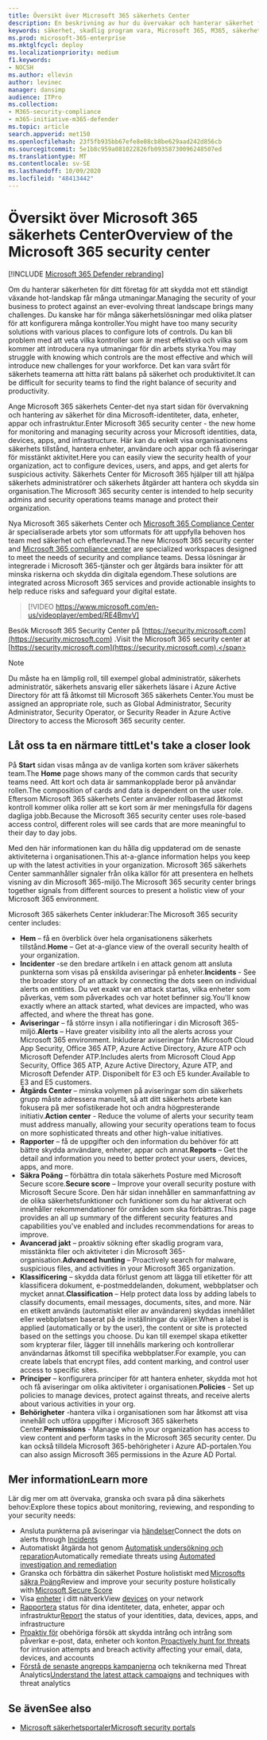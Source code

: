 ```yaml
---
title: Översikt över Microsoft 365 säkerhets Center
description: En beskrivning av hur du övervakar och hanterar säkerhet för dina Microsoft-identiteter, data, enheter och appar.
keywords: säkerhet, skadlig program vara, Microsoft 365, M365, säkerhets Center, övervaka, rapport, identiteter, data, enheter, appar
ms.prod: microsoft-365-enterprise
ms.mktglfcycl: deploy
ms.localizationpriority: medium
f1.keywords:
- NOCSH
ms.author: ellevin
author: levinec
manager: dansimp
audience: ITPro
ms.collection:
- M365-security-compliance
- m365-initiative-m365-defender
ms.topic: article
search.appverid: met150
ms.openlocfilehash: 23f5fb935bb67efe8e08cb8be629aad242d856cb
ms.sourcegitcommit: 5e1b8c959a081022826fb09358730096248507ed
ms.translationtype: MT
ms.contentlocale: sv-SE
ms.lasthandoff: 10/09/2020
ms.locfileid: "48413442"
---
```

# <a name="overview-of-the-microsoft-365-security-center"></a><span data-ttu-id="da8da-104">Översikt över Microsoft 365 säkerhets Center</span><span class="sxs-lookup"><span data-stu-id="da8da-104">Overview of the Microsoft 365 security center</span></span>

[!INCLUDE [Microsoft 365 Defender rebranding](../includes/microsoft-defender.md)]


<span data-ttu-id="da8da-105">Om du hanterar säkerheten för ditt företag för att skydda mot ett ständigt växande hot-landskap får många utmaningar.</span><span class="sxs-lookup"><span data-stu-id="da8da-105">Managing the security of your business to protect against an ever-evolving threat landscape brings many challenges.</span></span> <span data-ttu-id="da8da-106">Du kanske har för många säkerhetslösningar med olika platser för att konfigurera många kontroller.</span><span class="sxs-lookup"><span data-stu-id="da8da-106">You might have too many security solutions with various places to configure lots of controls.</span></span> <span data-ttu-id="da8da-107">Du kan bli problem med att veta vilka kontroller som är mest effektiva och vilka som kommer att introducera nya utmaningar för din arbets styrka.</span><span class="sxs-lookup"><span data-stu-id="da8da-107">You may struggle with knowing which controls are the most effective and which will introduce new challenges for your workforce.</span></span> <span data-ttu-id="da8da-108">Det kan vara svårt för säkerhets teamerna att hitta rätt balans på säkerhet och produktivitet.</span><span class="sxs-lookup"><span data-stu-id="da8da-108">It can be difficult for security teams to find the right balance of security and productivity.</span></span>

<span data-ttu-id="da8da-109">Ange Microsoft 365 säkerhets Center-det nya start sidan för övervakning och hantering av säkerhet för dina Microsoft-identiteter, data, enheter, appar och infrastruktur.</span><span class="sxs-lookup"><span data-stu-id="da8da-109">Enter Microsoft 365 security center - the new home for monitoring and managing security across your Microsoft identities, data, devices, apps, and infrastructure.</span></span> <span data-ttu-id="da8da-110">Här kan du enkelt visa organisationens säkerhets tillstånd, hantera enheter, användare och appar och få aviseringar för misstänkt aktivitet.</span><span class="sxs-lookup"><span data-stu-id="da8da-110">Here you can easily view the security health of your organization, act to configure devices, users, and apps, and get alerts for suspicious activity.</span></span> <span data-ttu-id="da8da-111">Säkerhets Center för Microsoft 365 hjälper till att hjälpa säkerhets administratörer och säkerhets åtgärder att hantera och skydda sin organisation.</span><span class="sxs-lookup"><span data-stu-id="da8da-111">The Microsoft 365 security center is intended to help security admins and security operations teams manage and protect their organization.</span></span>

<span data-ttu-id="da8da-112">Nya Microsoft 365 säkerhets Center och [Microsoft 365 Compliance Center](https://docs.microsoft.com/microsoft-365/compliance/microsoft-365-compliance-center) är specialiserade arbets ytor som utformats för att uppfylla behoven hos team med säkerhet och efterlevnad.</span><span class="sxs-lookup"><span data-stu-id="da8da-112">The new Microsoft 365 security center and [Microsoft 365 compliance center](https://docs.microsoft.com/microsoft-365/compliance/microsoft-365-compliance-center) are specialized workspaces designed to meet the needs of security and compliance teams.</span></span> <span data-ttu-id="da8da-113">Dessa lösningar är integrerade i Microsoft 365-tjänster och ger åtgärds bara insikter för att minska riskerna och skydda din digitala egendom.</span><span class="sxs-lookup"><span data-stu-id="da8da-113">These solutions are integrated across Microsoft 365 services and provide actionable insights to help reduce risks and safeguard your digital estate.</span></span>

>[!VIDEO https://www.microsoft.com/en-us/videoplayer/embed/RE4BmvV]

<span data-ttu-id="da8da-114">Besök Microsoft 365 Security Center på [https://security.microsoft.com](https://security.microsoft.com) .</span><span class="sxs-lookup"><span data-stu-id="da8da-114">Visit the Microsoft 365 security center at [https://security.microsoft.com](https://security.microsoft.com).</span></span> 

> [!NOTE]
> <span data-ttu-id="da8da-115">Du måste ha en lämplig roll, till exempel global administratör, säkerhets administratör, säkerhets ansvarig eller säkerhets läsare i Azure Active Directory för att få åtkomst till Microsoft 365 säkerhets Center.</span><span class="sxs-lookup"><span data-stu-id="da8da-115">You must be assigned an appropriate role, such as Global Administrator, Security Administrator, Security Operator, or Security Reader in Azure Active Directory to access the Microsoft 365 security center.</span></span>


## <a name="lets-take-a-closer-look"></a><span data-ttu-id="da8da-116">Låt oss ta en närmare titt</span><span class="sxs-lookup"><span data-stu-id="da8da-116">Let's take a closer look</span></span>

<span data-ttu-id="da8da-117">På **Start** sidan visas många av de vanliga korten som kräver säkerhets team.</span><span class="sxs-lookup"><span data-stu-id="da8da-117">The **Home** page shows many of the common cards that security teams need.</span></span> <span data-ttu-id="da8da-118">Att kort och data är sammankopplade beror på användar rollen.</span><span class="sxs-lookup"><span data-stu-id="da8da-118">The composition of cards and data is dependent on the user role.</span></span> <span data-ttu-id="da8da-119">Eftersom Microsoft 365 säkerhets Center använder rollbaserad åtkomst kontroll kommer olika roller att se kort som är mer meningsfulla för dagens dagliga jobb.</span><span class="sxs-lookup"><span data-stu-id="da8da-119">Because the Microsoft 365 security center uses role-based access control, different roles will see cards that are more meaningful to their day to day jobs.</span></span>  

<span data-ttu-id="da8da-120">Med den här informationen kan du hålla dig uppdaterad om de senaste aktiviteterna i organisationen.</span><span class="sxs-lookup"><span data-stu-id="da8da-120">This at-a-glance information helps you keep up with the latest activities in your organization.</span></span> <span data-ttu-id="da8da-121">Microsoft 365 säkerhets Center sammanhåller signaler från olika källor för att presentera en helhets visning av din Microsoft 365-miljö.</span><span class="sxs-lookup"><span data-stu-id="da8da-121">The Microsoft 365 security center brings together signals from different sources to present a holistic view of your Microsoft 365 environment.</span></span>

<span data-ttu-id="da8da-122">Microsoft 365 säkerhets Center inkluderar:</span><span class="sxs-lookup"><span data-stu-id="da8da-122">The Microsoft 365 security center includes:</span></span>

* <span data-ttu-id="da8da-123">**Hem** – få en överblick över hela organisationens säkerhets tillstånd.</span><span class="sxs-lookup"><span data-stu-id="da8da-123">**Home** – Get at-a-glance view of the overall security health of your organization.</span></span>
* <span data-ttu-id="da8da-124">**Incidenter** -se den bredare artikeln i en attack genom att ansluta punkterna som visas på enskilda aviseringar på enheter.</span><span class="sxs-lookup"><span data-stu-id="da8da-124">**Incidents** - See the broader story of an attack by connecting the dots seen on individual alerts on entities.</span></span> <span data-ttu-id="da8da-125">Du vet exakt var en attack startas, vilka enheter som påverkas, vem som påverkades och var hotet befinner sig.</span><span class="sxs-lookup"><span data-stu-id="da8da-125">You'll know exactly where an attack started, what devices are impacted, who was affected, and where the threat has gone.</span></span>
* <span data-ttu-id="da8da-126">**Aviseringar** – få större insyn i alla notifieringar i din Microsoft 365-miljö.</span><span class="sxs-lookup"><span data-stu-id="da8da-126">**Alerts** – Have greater visibility into all the alerts across your Microsoft 365 environment.</span></span> <span data-ttu-id="da8da-127">Inkluderar aviseringar från Microsoft Cloud App Security, Office 365 ATP, Azure Active Directory, Azure ATP och Microsoft Defender ATP.</span><span class="sxs-lookup"><span data-stu-id="da8da-127">Includes alerts from Microsoft Cloud App Security, Office 365 ATP, Azure Active Directory, Azure ATP, and Microsoft Defender ATP.</span></span> <span data-ttu-id="da8da-128">Disponibelt för E3 och E5 kunder.</span><span class="sxs-lookup"><span data-stu-id="da8da-128">Available to E3 and E5 customers.</span></span>  
* <span data-ttu-id="da8da-129">**Åtgärds Center** – minska volymen på aviseringar som din säkerhets grupp måste adressera manuellt, så att ditt säkerhets arbete kan fokusera på mer sofistikerade hot och andra högpresterande initiativ.</span><span class="sxs-lookup"><span data-stu-id="da8da-129">**Action center** - Reduce the volume of alerts your security team must address manually, allowing your security operations team to focus on more sophisticated threats and other high-value initiatives.</span></span>
* <span data-ttu-id="da8da-130">**Rapporter** – få de uppgifter och den information du behöver för att bättre skydda användare, enheter, appar och annat.</span><span class="sxs-lookup"><span data-stu-id="da8da-130">**Reports** – Get the detail and information you need to better protect your users, devices, apps, and more.</span></span>
* <span data-ttu-id="da8da-131">**Säkra Poäng** – förbättra din totala säkerhets Posture med Microsoft Secure score.</span><span class="sxs-lookup"><span data-stu-id="da8da-131">**Secure score** – Improve your overall security posture with Microsoft Secure Score.</span></span> <span data-ttu-id="da8da-132">Den här sidan innehåller en sammanfattning av de olika säkerhetsfunktioner och funktioner som du har aktiverat och innehåller rekommendationer för områden som ska förbättras.</span><span class="sxs-lookup"><span data-stu-id="da8da-132">This page provides an all up summary of the different security features and capabilities you've enabled and includes recommendations for areas to improve.</span></span>
* <span data-ttu-id="da8da-133">**Avancerad jakt** – proaktiv sökning efter skadlig program vara, misstänkta filer och aktiviteter i din Microsoft 365-organisation.</span><span class="sxs-lookup"><span data-stu-id="da8da-133">**Advanced hunting** – Proactively search for malware, suspicious files, and activities in your Microsoft 365 organization.</span></span>
* <span data-ttu-id="da8da-134">**Klassificering** – skydda data förlust genom att lägga till etiketter för att klassificera dokument, e-postmeddelanden, dokument, webbplatser och mycket annat.</span><span class="sxs-lookup"><span data-stu-id="da8da-134">**Classification** – Help protect data loss by adding labels to classify documents, email messages, documents, sites, and more.</span></span> <span data-ttu-id="da8da-135">När en etikett används (automatiskt eller av användaren) skyddas innehållet eller webbplatsen baserat på de inställningar du väljer.</span><span class="sxs-lookup"><span data-stu-id="da8da-135">When a label is applied (automatically or by the user), the content or site is protected based on the settings you choose.</span></span> <span data-ttu-id="da8da-136">Du kan till exempel skapa etiketter som krypterar filer, lägger till innehålls markering och kontrollerar användarnas åtkomst till specifika webbplatser.</span><span class="sxs-lookup"><span data-stu-id="da8da-136">For example, you can create labels that encrypt files, add content marking, and control user access to specific sites.</span></span>
* <span data-ttu-id="da8da-137">**Principer** – konfigurera principer för att hantera enheter, skydda mot hot och få aviseringar om olika aktiviteter i organisationen.</span><span class="sxs-lookup"><span data-stu-id="da8da-137">**Policies** - Set up policies to manage devices, protect against threats, and receive alerts about various activities in your org.</span></span>
* <span data-ttu-id="da8da-138">**Behörigheter** -hantera vilka i organisationen som har åtkomst att visa innehåll och utföra uppgifter i Microsoft 365 säkerhets Center.</span><span class="sxs-lookup"><span data-stu-id="da8da-138">**Permissions** - Manage who in your organization has access to view content and perform tasks in the Microsoft 365 security center.</span></span> <span data-ttu-id="da8da-139">Du kan också tilldela Microsoft 365-behörigheter i Azure AD-portalen.</span><span class="sxs-lookup"><span data-stu-id="da8da-139">You can also assign Microsoft 365 permissions in the Azure AD Portal.</span></span>

## <a name="learn-more"></a><span data-ttu-id="da8da-140">Mer information</span><span class="sxs-lookup"><span data-stu-id="da8da-140">Learn more</span></span>

<span data-ttu-id="da8da-141">Lär dig mer om att övervaka, granska och svara på dina säkerhets behov:</span><span class="sxs-lookup"><span data-stu-id="da8da-141">Explore these topics about monitoring, reviewing, and responding to your security needs:</span></span>

- <span data-ttu-id="da8da-142">Ansluta punkterna på aviseringar via [händelser](incident-queue.md)</span><span class="sxs-lookup"><span data-stu-id="da8da-142">Connect the dots on alerts through [Incidents](incident-queue.md)</span></span>
- <span data-ttu-id="da8da-143">Automatiskt åtgärda hot genom [Automatisk undersökning och reparation](mtp-autoir.md)</span><span class="sxs-lookup"><span data-stu-id="da8da-143">Automatically remediate threats using [Automated investigation and remediation](mtp-autoir.md)</span></span>
- <span data-ttu-id="da8da-144">Granska och förbättra din säkerhet Posture holistiskt med [Microsofts säkra Poäng](microsoft-secure-score.md)</span><span class="sxs-lookup"><span data-stu-id="da8da-144">Review and improve your security posture holistically with [Microsoft Secure Score](microsoft-secure-score.md)</span></span>
- <span data-ttu-id="da8da-145">Visa [enheter](device-profile.md) i ditt nätverk</span><span class="sxs-lookup"><span data-stu-id="da8da-145">View [devices](device-profile.md) on your network</span></span>
- <span data-ttu-id="da8da-146">[Rapportera](monitoring-and-reporting.md) status för dina identiteter, data, enheter, appar och infrastruktur</span><span class="sxs-lookup"><span data-stu-id="da8da-146">[Report](monitoring-and-reporting.md) the status of your identities, data, devices, apps, and infrastructure</span></span>
- <span data-ttu-id="da8da-147">[Proaktiv för](advanced-hunting-overview.md) obehöriga försök att skydda intrång och intrång som påverkar e-post, data, enheter och konton.</span><span class="sxs-lookup"><span data-stu-id="da8da-147">[Proactively hunt for threats](advanced-hunting-overview.md) for intrusion attempts and breach activity affecting your email, data, devices, and accounts</span></span>
- <span data-ttu-id="da8da-148">[Förstå de senaste angrepps kampanjerna](latest-attack-campaigns.md) och teknikerna med Threat Analytics</span><span class="sxs-lookup"><span data-stu-id="da8da-148">[Understand the latest attack campaigns](latest-attack-campaigns.md) and techniques with threat analytics</span></span>

## <a name="see-also"></a><span data-ttu-id="da8da-149">Se även</span><span class="sxs-lookup"><span data-stu-id="da8da-149">See also</span></span>

- [<span data-ttu-id="da8da-150">Microsoft säkerhetsportaler</span><span class="sxs-lookup"><span data-stu-id="da8da-150">Microsoft security portals</span></span>](portals.md)
